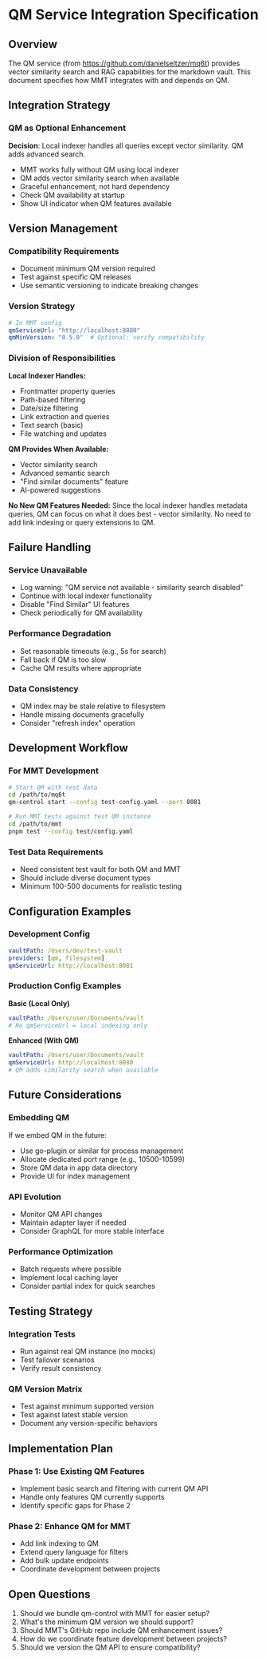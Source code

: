 # QM Service Integration Specification

## Overview

The QM service (from https://github.com/danielseltzer/mq6t) provides vector similarity search and RAG capabilities for the markdown vault. This document specifies how MMT integrates with and depends on QM.

## Integration Strategy

### QM as Optional Enhancement

**Decision**: Local indexer handles all queries except vector similarity. QM adds advanced search.

- MMT works fully without QM using local indexer
- QM adds vector similarity search when available
- Graceful enhancement, not hard dependency
- Check QM availability at startup
- Show UI indicator when QM features available

## Version Management

### Compatibility Requirements
- Document minimum QM version required
- Test against specific QM releases
- Use semantic versioning to indicate breaking changes

### Version Strategy
```yaml
# In MMT config
qmServiceUrl: "http://localhost:8080"
qmMinVersion: "0.5.0"  # Optional: verify compatibility
```

### Division of Responsibilities

**Local Indexer Handles:**
- Frontmatter property queries
- Path-based filtering
- Date/size filtering
- Link extraction and queries
- Text search (basic)
- File watching and updates

**QM Provides When Available:**
- Vector similarity search
- Advanced semantic search
- "Find similar documents" feature
- AI-powered suggestions

**No New QM Features Needed:**
Since the local indexer handles metadata queries, QM can focus on what it does best - vector similarity. No need to add link indexing or query extensions to QM.

## Failure Handling

### Service Unavailable
- Log warning: "QM service not available - similarity search disabled"
- Continue with local indexer functionality
- Disable "Find Similar" UI features
- Check periodically for QM availability

### Performance Degradation
- Set reasonable timeouts (e.g., 5s for search)
- Fall back if QM is too slow
- Cache QM results where appropriate

### Data Consistency
- QM index may be stale relative to filesystem
- Handle missing documents gracefully
- Consider "refresh index" operation

## Development Workflow

### For MMT Development
```bash
# Start QM with test data
cd /path/to/mq6t
qm-control start --config test-config.yaml --port 8081

# Run MMT tests against test QM instance
cd /path/to/mmt
pnpm test --config test/config.yaml
```

### Test Data Requirements
- Need consistent test vault for both QM and MMT
- Should include diverse document types
- Minimum 100-500 documents for realistic testing

## Configuration Examples

### Development Config
```yaml
vaultPath: /Users/dev/test-vault
providers: [qm, filesystem]
qmServiceUrl: http://localhost:8081
```

### Production Config Examples

**Basic (Local Only)**
```yaml
vaultPath: /Users/user/Documents/vault
# No qmServiceUrl = local indexing only
```

**Enhanced (With QM)**
```yaml
vaultPath: /Users/user/Documents/vault  
qmServiceUrl: http://localhost:8080
# QM adds similarity search when available
```

## Future Considerations

### Embedding QM
If we embed QM in the future:
- Use go-plugin or similar for process management
- Allocate dedicated port range (e.g., 10500-10599)
- Store QM data in app data directory
- Provide UI for index management

### API Evolution
- Monitor QM API changes
- Maintain adapter layer if needed
- Consider GraphQL for more stable interface

### Performance Optimization
- Batch requests where possible
- Implement local caching layer
- Consider partial index for quick searches

## Testing Strategy

### Integration Tests
- Run against real QM instance (no mocks)
- Test failover scenarios
- Verify result consistency

### QM Version Matrix
- Test against minimum supported version
- Test against latest stable version
- Document any version-specific behaviors

## Implementation Plan

### Phase 1: Use Existing QM Features
- Implement basic search and filtering with current QM API
- Handle only features QM currently supports
- Identify specific gaps for Phase 2

### Phase 2: Enhance QM for MMT
- Add link indexing to QM
- Extend query language for filters
- Add bulk update endpoints
- Coordinate development between projects

## Open Questions

1. Should we bundle qm-control with MMT for easier setup?
2. What's the minimum QM version we should support?
3. Should MMT's GitHub repo include QM enhancement issues?
4. How do we coordinate feature development between projects?
5. Should we version the QM API to ensure compatibility?